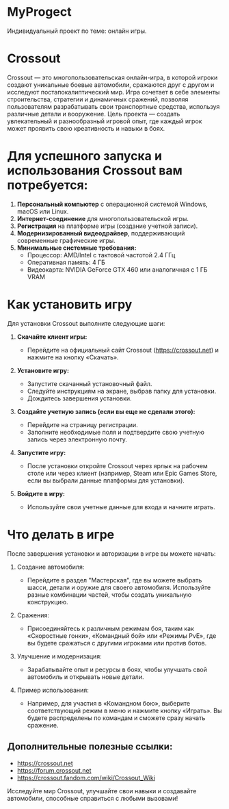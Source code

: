 # MyProgect
 Индивидуальный проект по теме: онлайн игры.
<p align = "center">

</p>

<p align = "center">
    
</p>


# Crossout
Crossout — это многопользовательская онлайн-игра, в которой игроки создают уникальные боевые автомобили, сражаются друг с другом и исследуют постапокалиптический мир. Игра сочетает в себе элементы строительства, стратегии и динамичных сражений, позволяя пользователям разрабатывать свои транспортные средства, используя различные детали и вооружение. Цель проекта — создать увлекательный и разнообразный игровой опыт, где каждый игрок может проявить свою креативность и навыки в боях.

# Для успешного запуска и использования Crossout вам потребуется:
1. **Персональный компьютер** с операционной системой Windows, macOS или Linux.
2. **Интернет-соединение** для многопользовательской игры.
3. **Регистрация** на платформе игры (создание учетной записи).
4. **Модернизированный видеодрайвер**, поддерживающий современные графические игры.
5. **Минимальные системные требования:**
    - Процессор: AMD/Intel с тактовой частотой 2.4 ГГц
    - Оперативная память: 4 ГБ
    - Видеокарта: NVIDIA GeForce GTX 460 или аналогичная с 1 ГБ VRAM

# Как установить игру
Для установки Crossout выполните следующие шаги:

1. **Скачайте клиент игры:**
    - Перейдите на официальный сайт Crossout (https://crossout.net) и нажмите на кнопку «Скачать».

2. **Установите игру:**
    - Запустите скачанный установочный файл.
    - Следуйте инструкциям на экране, выбрав папку для установки.
    - Дождитесь завершения установки.

3. **Создайте учетную запись (если вы еще не сделали этого):**
    - Перейдите на страницу регистрации.
    - Заполните необходимые поля и подтвердите свою учетную запись через электронную почту.

4. **Запустите игру:**
    - После установки откройте Crossout через ярлык на рабочем столе или через клиент (например, Steam или Epic Games Store, если вы выбрали данные платформы для установки).

5. **Войдите в игру:**
    - Используйте свои учетные данные для входа и начните играть.

# Что делать в игре
После завершения установки и авторизации в игре вы можете начать:

1. Создание автомобиля:
    - Перейдите в раздел "Мастерская", где вы можете выбрать шасси, детали и оружие для своего автомобиля. Используйте разные комбинации частей, чтобы создать уникальную конструкцию.

2. Сражения:
    - Присоединяйтесь к различным режимам боя, таким как «Скоростные гонки», «Командный бой» или «Режимы PvE», где вы будете сражаться с другими игроками или против ботов.

3. Улучшение и модернизация:
    - Зарабатывайте опыт и ресурсы в боях, чтобы улучшать свой автомобиль и открывать новые детали.

4. Пример использования:
    - Например, для участия в «Командном бою», выберите соответствующий режим в меню и нажмите кнопку «Играть». Вы будете распределены по командам и сможете сразу начать сражение.

## Дополнительные полезные ссылки:

- https://crossout.net
- https://forum.crossout.net
- https://crossout.fandom.com/wiki/Crossout_Wiki

Исследуйте мир Crossout, улучшайте свои навыки и создавайте автомобили, способные справиться с любыми вызовами!
